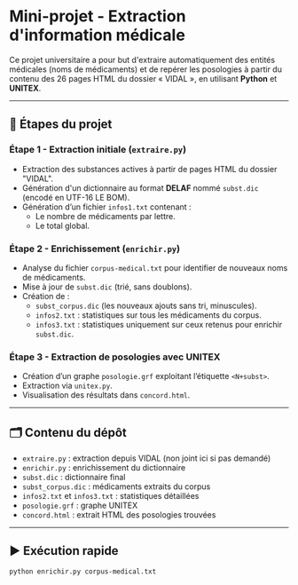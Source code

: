 # Mini-projet - Extraction d'information médicale

Ce projet universitaire a pour but d'extraire automatiquement des entités médicales (noms de médicaments) et de repérer les posologies à partir du contenu des 26 pages
HTML du dossier « VIDAL », en utilisant **Python** et **UNITEX**.

---

## 📌 Étapes du projet

### Étape 1 - Extraction initiale (`extraire.py`)
- Extraction des substances actives à partir de pages HTML du dossier "VIDAL".
- Génération d'un dictionnaire au format **DELAF** nommé `subst.dic` (encodé en UTF-16 LE BOM).
- Génération d’un fichier `infos1.txt` contenant :
  - Le nombre de médicaments par lettre.
  - Le total global.

### Étape 2 - Enrichissement (`enrichir.py`)
- Analyse du fichier `corpus-medical.txt` pour identifier de nouveaux noms de médicaments.
- Mise à jour de `subst.dic` (trié, sans doublons).
- Création de :
  - `subst_corpus.dic` (les nouveaux ajouts sans tri, minuscules).
  - `infos2.txt` : statistiques sur tous les médicaments du corpus.
  - `infos3.txt` : statistiques uniquement sur ceux retenus pour enrichir `subst.dic`.

### Étape 3 - Extraction de posologies avec UNITEX
- Création d’un graphe `posologie.grf` exploitant l’étiquette `<N+subst>`.
- Extraction via `unitex.py`.
- Visualisation des résultats dans `concord.html`.

---

## 🗂️ Contenu du dépôt

- `extraire.py` : extraction depuis VIDAL (non joint ici si pas demandé)
- `enrichir.py` : enrichissement du dictionnaire
- `subst.dic` : dictionnaire final
- `subst_corpus.dic` : médicaments extraits du corpus
- `infos2.txt` et `infos3.txt` : statistiques détaillées
- `posologie.grf` : graphe UNITEX
- `concord.html` : extrait HTML des posologies trouvées

---

## ▶️ Exécution rapide

```bash
python enrichir.py corpus-medical.txt

